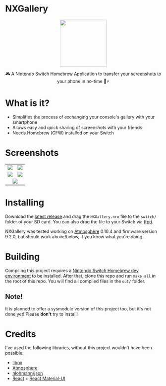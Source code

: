 # NXGallery

<p align="center">
    <img height="150" src="https://i.imgur.com/PVXyrXG.png">
</p>

<p align="center">
    🎮 A Nintendo Switch Homebrew Application to transfer your screenshots to your phone in no-time 📱⚡
</p>

# What is it?
 + Simplifies the process of exchanging your console's gallery with your smartphone
 + Allows easy and quick sharing of screenshots with your friends
 + Needs Homebrew (CFW) installed on your Switch

# Screenshots
<table>
  <tr align="center">
      <td><img src="https://i.imgur.com/VBm4jNg.png"></img></td>
      <td><img src="https://i.imgur.com/Ie1EG9P.png"></img></td>
  </tr>
  <tr align="center">
      <td><img src="https://i.imgur.com/Uw6O5SI.png"></img></td>
      <td><img src="https://i.imgur.com/srVhPpm.png"></img></td>
  </tr>
  <tr align="center">
    <td colspan="2"><img src="https://i.imgur.com/iVrEFRk.jpg"></img></td>
  </tr>
</table>

# Installing
Download the [latest release](https://github.com/iUltimateLP/NXGallery/releases) and drag the `NXGallery.nro` file to the `switch/` folder of your SD card. You can also drag the file to your Switch via [ftpd](https://github.com/mtheall/ftpd). 

NXGallery was tested working on [Atmosphère](https://github.com/Atmosphere-NX/Atmosphere) 0.10.4 and firmware version 9.2.0, but should work above/below, if you know what you're doing.

# Building
Compiling this project requires a [Nintendo Switch Homebrew dev environment](https://switchbrew.org/wiki/Setting_up_Development_Environment) to be installed. After that, clone this repo and run `make all` in the root of this repo. You will find all compiled files in the `out/` folder.

## Note!
It is planned to offer a sysmodule version of this project too, but it's not done yet! Please **don't** try to install!

# Credits
I've used the following libraries, without this project wouldn't have been possible:
 + [libnx](https://github.com/switchbrew/libnx)
 + [Atmosphère](https://github.com/Atmosphere-NX/Atmosphere)
 + [nlohmann/json](https://github.com/nlohmann/json)
 + [React](https://reactjs.org/) + [React Material-UI](https://material-ui.com/)
